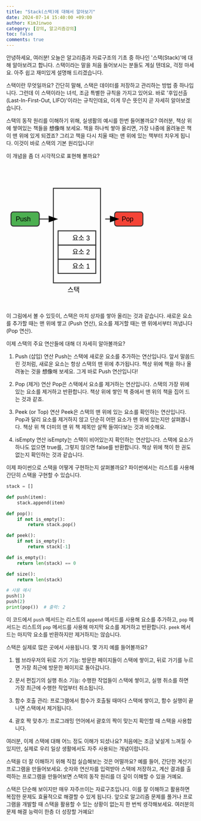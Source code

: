 ```yaml
---
title: "Stack(스택)에 대해서 알아보기"
date: 2024-07-14 15:40:00 +09:00
author: KimJinwoo
category: [강의, 알고리즘강의]
toc: false
comments: true
---
```


안녕하세요, 여러분! 오늘은 알고리즘과 자료구조의 기초 중 하나인 '스택(Stack)'에 대해 알아보려고 합니다. 스택이라는 말을 처음 들어보시는 분들도 계실 텐데요, 걱정 마세요. 아주 쉽고 재미있게 설명해 드리겠습니다.

스택이란 무엇일까요? 간단히 말해, 스택은 데이터를 저장하고 관리하는 방법 중 하나입니다. 그런데 이 스택이라는 녀석, 조금 특별한 규칙을 가지고 있어요. 바로 '후입선출(Last-In-First-Out, LIFO)'이라는 규칙인데요, 이게 무슨 뜻인지 곧 자세히 알아보겠습니다.

스택의 동작 원리를 이해하기 위해, 실생활의 예시를 한번 들어볼까요? 여러분, 책상 위에 쌓여있는 책들을 想像해 보세요. 책을 하나씩 쌓아 올리면, 가장 나중에 올려놓은 책이 맨 위에 있게 되겠죠? 그리고 책을 다시 치울 때는 맨 위에 있는 책부터 치우게 됩니다. 이것이 바로 스택의 기본 원리입니다!

이 개념을 좀 더 시각적으로 표현해 볼까요?

<svg xmlns="http://www.w3.org/2000/svg" viewBox="0 0 400 300">
  <style>
    text { font-family: Arial, sans-serif; font-size: 14px; }
    .box { fill: none; stroke: #333; stroke-width: 2; }
    .arrow { fill: none; stroke: #333; stroke-width: 2; marker-end: url(#arrowhead); }
    .push { fill: #4CAF50; }
    .pop { fill: #F44336; }
  </style>

  <defs>
    <marker id="arrowhead" markerWidth="10" markerHeight="7" refX="0" refY="3.5" orient="auto">
      <polygon points="0 0, 10 3.5, 0 7" />
    </marker>
  </defs>

  <!-- Stack -->
  <rect x="100" y="50" width="100" height="200" class="box" />
  <text x="130" y="270">스택</text>

  <!-- Push operation -->
  <rect x="10" y="100" width="60" height="30" rx="5" class="box push" />
  <text x="20" y="120">Push</text>
  <path d="M70 115 H90" class="arrow" />

  <!-- Pop operation -->
  <rect x="230" y="100" width="60" height="30" rx="5" class="box pop" />
  <text x="245" y="120">Pop</text>
  <path d="M210 115 H220" class="arrow" />

  <!-- Stack elements -->
  <rect x="110" y="200" width="80" height="30" class="box" />
  <text x="140" y="220">요소 1</text>
  <rect x="110" y="170" width="80" height="30" class="box" />
  <text x="140" y="190">요소 2</text>
  <rect x="110" y="140" width="80" height="30" class="box" />
  <text x="140" y="160">요소 3</text>
</svg>

이 그림에서 볼 수 있듯이, 스택은 마치 상자를 쌓아 올리는 것과 같습니다. 새로운 요소를 추가할 때는 맨 위에 쌓고 (Push 연산), 요소를 제거할 때는 맨 위에서부터 꺼냅니다 (Pop 연산).

이제 스택의 주요 연산들에 대해 더 자세히 알아볼까요?

1. Push (삽입) 연산
   Push는 스택에 새로운 요소를 추가하는 연산입니다. 앞서 말씀드린 것처럼, 새로운 요소는 항상 스택의 맨 위에 추가됩니다. 책상 위에 책을 하나 올려놓는 것을 想像해 보세요. 그게 바로 Push 연산입니다!

2. Pop (제거) 연산
   Pop은 스택에서 요소를 제거하는 연산입니다. 스택의 가장 위에 있는 요소를 제거하고 반환합니다. 책상 위에 쌓인 책 중에서 맨 위의 책을 집어 드는 것과 같죠.

3. Peek (or Top) 연산
   Peek은 스택의 맨 위에 있는 요소를 확인하는 연산입니다. Pop과 달리 요소를 제거하지 않고 단순히 어떤 요소가 맨 위에 있는지만 살펴봅니다. 책상 위 책 더미의 맨 위 책 제목만 살짝 들여다보는 것과 비슷해요.

4. isEmpty 연산
   isEmpty는 스택이 비어있는지 확인하는 연산입니다. 스택에 요소가 하나도 없으면 true를, 그렇지 않으면 false를 반환합니다. 책상 위에 책이 한 권도 없는지 확인하는 것과 같습니다.

이제 파이썬으로 스택을 어떻게 구현하는지 살펴볼까요? 파이썬에서는 리스트를 사용해 간단히 스택을 구현할 수 있습니다.

```python
stack = []

def push(item):
    stack.append(item)

def pop():
    if not is_empty():
        return stack.pop()

def peek():
    if not is_empty():
        return stack[-1]

def is_empty():
    return len(stack) == 0

def size():
    return len(stack)

# 사용 예시
push(1)
push(2)
print(pop())  # 출력: 2
```

이 코드에서 `push` 메서드는 리스트의 `append` 메서드를 사용해 요소를 추가하고, `pop` 메서드는 리스트의 `pop` 메서드를 사용해 마지막 요소를 제거하고 반환합니다. `peek` 메서드는 마지막 요소를 반환하지만 제거하지는 않습니다.

스택은 실제로 많은 곳에서 사용됩니다. 몇 가지 예를 들어볼까요?

1. 웹 브라우저의 뒤로 가기 기능: 방문한 페이지들이 스택에 쌓이고, 뒤로 가기를 누르면 가장 최근에 방문한 페이지로 돌아갑니다.

2. 문서 편집기의 실행 취소 기능: 수행한 작업들이 스택에 쌓이고, 실행 취소를 하면 가장 최근에 수행한 작업부터 취소됩니다.

3. 함수 호출 관리: 프로그램에서 함수가 호출될 때마다 스택에 쌓이고, 함수 실행이 끝나면 스택에서 제거됩니다.

4. 괄호 짝 맞추기: 프로그래밍 언어에서 괄호의 짝이 맞는지 확인할 때 스택을 사용합니다.

여러분, 이제 스택에 대해 어느 정도 이해가 되셨나요? 처음에는 조금 낯설게 느껴질 수 있지만, 실제로 우리 일상 생활에서도 자주 사용되는 개념이랍니다.

스택을 더 잘 이해하기 위해 직접 실습해보는 것은 어떨까요? 예를 들어, 간단한 계산기 프로그램을 만들어보세요. 숫자와 연산자를 입력받아 스택에 저장하고, 계산 결과를 출력하는 프로그램을 만들어보면 스택의 동작 원리를 더 깊이 이해할 수 있을 거예요.

스택은 단순해 보이지만 매우 자주쓰이는 자료구조입니다. 이를 잘 이해하고 활용하면 복잡한 문제도 효율적으로 해결할 수 있게 됩니다. 앞으로 알고리즘 문제를 풀거나 프로그램을 개발할 때 스택을 활용할 수 있는 상황이 없는지 한 번씩 생각해보세요. 여러분의 문제 해결 능력이 한층 더 성장할 거예요!
